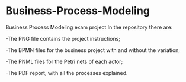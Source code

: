# Business-Process-Modeling
Business Process Modeling exam project
In the repository there are: 

-The PNG file contains the project instructions;

-The BPMN files for the business project with and without the variation;

-The PNML files for the Petri nets of each actor;

-The PDF report, with all the processes explained.
